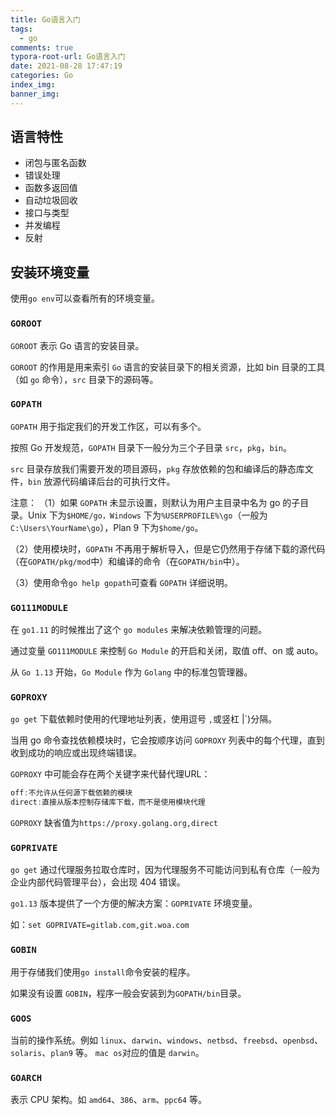 ```yaml
---
title: Go语言入门
tags:
  - go
comments: true
typora-root-url: Go语言入门
date: 2021-08-28 17:47:19
categories: Go
index_img:
banner_img: 
---
```


## 语言特性

- 闭包与匿名函数
- 错误处理
- 函数多返回值
- 自动垃圾回收
- 接口与类型
- 并发编程
- 反射

## 安装环境变量

使用`go env`可以查看所有的环境变量。

### `GOROOT`
`GOROOT` 表示 Go 语言的安装目录。

`GOROOT` 的作用是用来索引 `Go` 语言的安装目录下的相关资源，比如 bin 目录的工具（如 `go` 命令），`src` 目录下的源码等。

### `GOPATH`
`GOPATH` 用于指定我们的开发工作区，可以有多个。

按照 Go 开发规范，`GOPATH` 目录下一般分为三个子目录 `src`，`pkg`，`bin`。

`src` 目录存放我们需要开发的项目源码，`pkg` 存放依赖的包和编译后的静态库文件，`bin` 放源代码编译后台的可执行文件。

注意：
（1）如果 `GOPATH` 未显示设置，则默认为用户主目录中名为 go 的子目录。Unix 下为`$HOME/go，Windows` 下为`%USERPROFILE%\go`（一般为`C:\Users\YourName\go`），Plan 9 下为`$home/go`。

（2）使用模块时，`GOPATH` 不再用于解析导入，但是它仍然用于存储下载的源代码（在`GOPATH/pkg/mod`中）和编译的命令（在`GOPATH/bin`中）。

（3）使用命令`go help gopath`可查看 `GOPATH` 详细说明。

### `GO111MODULE`
在 `go1.11` 的时候推出了这个 `go modules` 来解决依赖管理的问题。

通过变量 `GO111MODULE` 来控制 `Go Module` 的开启和关闭，取值 off、on 或 auto。

从 `Go 1.13` 开始，`Go Module` 作为 `Golang` 中的标准包管理器。

### `GOPROXY`
`go get` 下载依赖时使用的代理地址列表，使用逗号 `,`或竖杠 |`)分隔。

当用 go 命令查找依赖模块时，它会按顺序访问 `GOPROXY` 列表中的每个代理，直到收到成功的响应或出现终端错误。

`GOPROXY` 中可能会存在两个关键字来代替代理URL：

```go
off:不允许从任何源下载依赖的模块
direct:直接从版本控制存储库下载，而不是使用模块代理
```

`GOPROXY` 缺省值为`https://proxy.golang.org,direct`

### `GOPRIVATE`
`go get` 通过代理服务拉取仓库时，因为代理服务不可能访问到私有仓库（一般为企业内部代码管理平台），会出现 404 错误。

`go1.13` 版本提供了一个方便的解决方案：`GOPRIVATE` 环境变量。

如：`set GOPRIVATE=gitlab.com,git.woa.com`

###  `GOBIN`
用于存储我们使用`go install`命令安装的程序。

如果没有设置 `GOBIN`，程序一般会安装到为`GOPATH/bin`目录。

### `GOOS`
当前的操作系统。例如 `linux`、`darwin`、`windows`、`netbsd`、`freebsd`、`openbsd`、`solaris`、`plan9` 等。 `mac os`对应的值是 `darwin`。

### `GOARCH`
表示 CPU 架构。如 `amd64`、`386`、`arm`、`ppc64` 等。







[//]:#(设置表格整体居中显示)
<style>
    table
    {
        margin: auto;
        font-size: 80%;
    }
</style>


